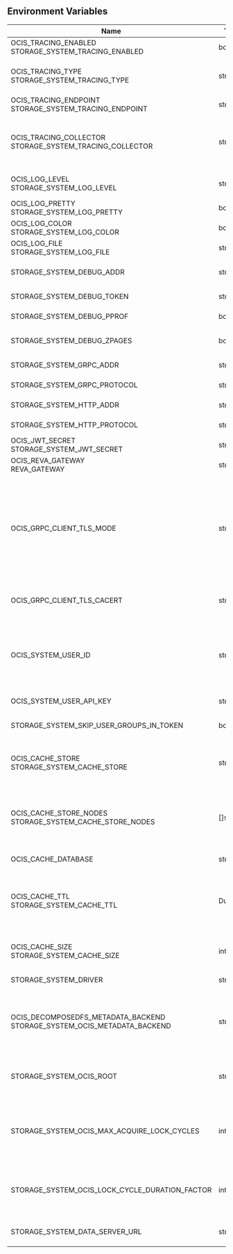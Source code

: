 ## Environment Variables

| Name | Type | Default Value | Description |
|------|------|---------------|-------------|
| OCIS_TRACING_ENABLED<br/>STORAGE_SYSTEM_TRACING_ENABLED | bool | false | Activates tracing.|
| OCIS_TRACING_TYPE<br/>STORAGE_SYSTEM_TRACING_TYPE | string |  | The type of tracing. Defaults to "", which is the same as "jaeger". Allowed tracing types are "jaeger" and "" as of now.|
| OCIS_TRACING_ENDPOINT<br/>STORAGE_SYSTEM_TRACING_ENDPOINT | string |  | The endpoint of the tracing agent.|
| OCIS_TRACING_COLLECTOR<br/>STORAGE_SYSTEM_TRACING_COLLECTOR | string |  | The HTTP endpoint for sending spans directly to a collector, i.e. http://jaeger-collector:14268/api/traces. Only used if the tracing endpoint is unset.|
| OCIS_LOG_LEVEL<br/>STORAGE_SYSTEM_LOG_LEVEL | string |  | The log level. Valid values are: "panic", "fatal", "error", "warn", "info", "debug", "trace".|
| OCIS_LOG_PRETTY<br/>STORAGE_SYSTEM_LOG_PRETTY | bool | false | Activates pretty log output.|
| OCIS_LOG_COLOR<br/>STORAGE_SYSTEM_LOG_COLOR | bool | false | Activates colorized log output.|
| OCIS_LOG_FILE<br/>STORAGE_SYSTEM_LOG_FILE | string |  | The path to the log file. Activates logging to this file if set.|
| STORAGE_SYSTEM_DEBUG_ADDR | string | 127.0.0.1:9217 | Bind address of the debug server, where metrics, health, config and debug endpoints will be exposed.|
| STORAGE_SYSTEM_DEBUG_TOKEN | string |  | Token to secure the metrics endpoint|
| STORAGE_SYSTEM_DEBUG_PPROF | bool | false | Enables pprof, which can be used for profiling|
| STORAGE_SYSTEM_DEBUG_ZPAGES | bool | false | Enables zpages, which can be used for collecting and viewing in-memory traces.|
| STORAGE_SYSTEM_GRPC_ADDR | string | 127.0.0.1:9215 | The bind address of the GRPC service.|
| STORAGE_SYSTEM_GRPC_PROTOCOL | string | tcp | The transport protocol of the GPRC service.|
| STORAGE_SYSTEM_HTTP_ADDR | string | 127.0.0.1:9216 | The bind address of the HTTP service.|
| STORAGE_SYSTEM_HTTP_PROTOCOL | string | tcp | The transport protocol of the HTTP service.|
| OCIS_JWT_SECRET<br/>STORAGE_SYSTEM_JWT_SECRET | string |  | The secret to mint and validate jwt tokens.|
| OCIS_REVA_GATEWAY<br/>REVA_GATEWAY | string | 127.0.0.1:9142 | The CS3 gateway endpoint.|
| OCIS_GRPC_CLIENT_TLS_MODE | string |  | TLS mode for grpc connection to the go-micro based grpc services. Possible values are 'off', 'insecure' and 'on'. 'off': disables transport security for the clients. 'insecure' allows to use transport security, but disables certificate verification (to be used with the autogenerated self-signed certificates). 'on' enables transport security, including server ceritificate verification.|
| OCIS_GRPC_CLIENT_TLS_CACERT | string |  | Path/File name for the root CA certificate (in PEM format) used to validate TLS server certificates of the go-micro based grpc services.|
| OCIS_SYSTEM_USER_ID | string |  | ID of the oCIS storage-system system user. Admins need to set the ID for the STORAGE-SYSTEM system user in this config option which is then used to reference the user. Any reasonable long string is possible, preferably this would be an UUIDv4 format.|
| OCIS_SYSTEM_USER_API_KEY | string |  | API key for the STORAGE-SYSTEM system user.|
| STORAGE_SYSTEM_SKIP_USER_GROUPS_IN_TOKEN | bool | false | Disables the loading of user's group memberships from the reva access token.|
| OCIS_CACHE_STORE<br/>STORAGE_SYSTEM_CACHE_STORE | string | memory | The type of the cache store. Supported values are: 'memory', 'ocmem', 'etcd', 'redis', 'redis-sentinel', 'nats-js', 'noop'. See the text description for details.|
| OCIS_CACHE_STORE_NODES<br/>STORAGE_SYSTEM_CACHE_STORE_NODES | []string | [] | A comma separated list of nodes to access the configured store. This has no effect when 'memory' or 'ocmem' stores are configured. Note that the behaviour how nodes are used is dependent on the library of the configured store.|
| OCIS_CACHE_DATABASE | string | ocis | The database name the configured store should use.|
| OCIS_CACHE_TTL<br/>STORAGE_SYSTEM_CACHE_TTL | Duration | 24m0s | Default time to live for user info in the user info cache. Only applied when access tokens has no expiration. The duration can be set as number followed by a unit identifier like s, m or h. Defaults to '10s' (10 seconds).|
| OCIS_CACHE_SIZE<br/>STORAGE_SYSTEM_CACHE_SIZE | int | 0 | The maximum quantity of items in the user info cache. Only applies when store type 'ocmem' is configured. Defaults to 512.|
| STORAGE_SYSTEM_DRIVER | string | ocis | The driver which should be used by the service.|
| OCIS_DECOMPOSEDFS_METADATA_BACKEND<br/>STORAGE_SYSTEM_OCIS_METADATA_BACKEND | string | xattrs | The backend to use for storing metadata. Supported values are 'xattrs' and 'ini'. The setting 'xattrs' uses extended attributes to store file metadata while 'ini' uses a dedicated file to store file metadata. Defaults to 'xattrs'.|
| STORAGE_SYSTEM_OCIS_ROOT | string | ~/.ocis/storage/metadata | Path for the directory where the STORAGE-SYSTEM service stores it's persistent data. If not defined, the root directory derives from $OCIS_BASE_DATA_PATH:/storage.|
| STORAGE_SYSTEM_OCIS_MAX_ACQUIRE_LOCK_CYCLES | int | 20 | When trying to lock files, ocis will try this amount of times to acquire the lock before failing. After each try it will wait for an increasing amount of time. Values of 0 or below will be ignored and the default value of 20 will be used.|
| STORAGE_SYSTEM_OCIS_LOCK_CYCLE_DURATION_FACTOR | int | 30 | When trying to lock files, ocis will multiply the cycle with this factor and use it as a millisecond timeout. Values of 0 or below will be ignored and the default value of 30 will be used.|
| STORAGE_SYSTEM_DATA_SERVER_URL | string | http://localhost:9216/data | URL of the data server, needs to be reachable by other services using this service.|